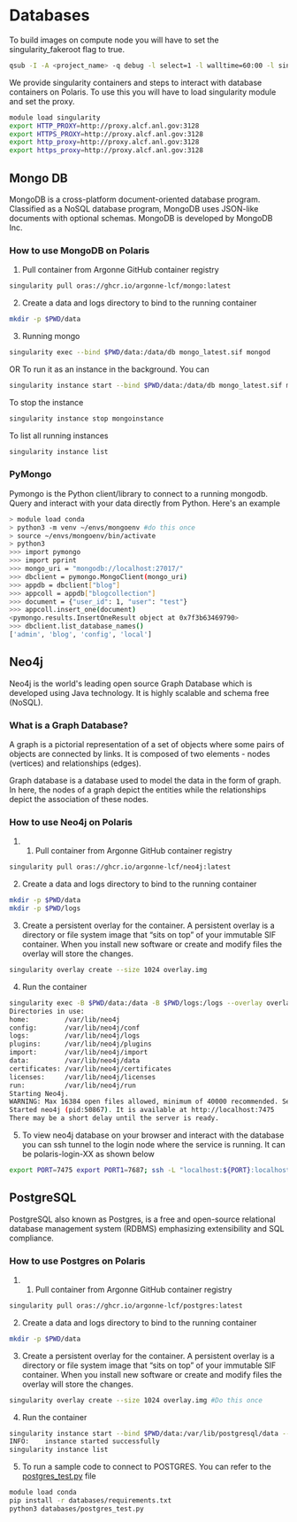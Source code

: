 # Databases

To build images on compute node you will have to set the singularity_fakeroot flag to true.

```bash
qsub -I -A <project_name> -q debug -l select=1 -l walltime=60:00 -l singularity_fakeroot=true -l filesystems=home:eagle:grand
```

We provide singularity containers and steps to interact with database containers on Polaris. To use this you will have to load singularity module and set the proxy.
```bash
module load singularity
export HTTP_PROXY=http://proxy.alcf.anl.gov:3128
export HTTPS_PROXY=http://proxy.alcf.anl.gov:3128
export http_proxy=http://proxy.alcf.anl.gov:3128
export https_proxy=http://proxy.alcf.anl.gov:3128
```

## Mongo DB
MongoDB is a cross-platform document-oriented database program. Classified as a NoSQL database program, MongoDB uses JSON-like documents with optional schemas. MongoDB is developed by MongoDB Inc.

### How to use MongoDB on Polaris
1. Pull container from Argonne GitHub container registry
```bash
singularity pull oras://ghcr.io/argonne-lcf/mongo:latest
```

2. Create a data and logs directory to bind to the running container
```bash
mkdir -p $PWD/data
```

3. Running mongo
```bash
singularity exec --bind $PWD/data:/data/db mongo_latest.sif mongod
```
OR
To run it as an instance in the background. You can
```bash
singularity instance start --bind $PWD/data:/data/db mongo_latest.sif mongoinstance
```

To stop the instance
```bash
singularity instance stop mongoinstance
```

To list all running instances
```bash
singularity instance list
```

### PyMongo
Pymongo is the Python client/library to connect to a running mongodb. Query and interact with your data directly from Python. Here's an example

```bash
> module load conda
> python3 -m venv ~/envs/mongoenv #do this once
> source ~/envs/mongoenv/bin/activate
> python3
>>> import pymongo 
>>> import pprint
>>> mongo_uri = "mongodb://localhost:27017/" 
>>> dbclient = pymongo.MongoClient(mongo_uri)
>>> appdb = dbclient["blog"]
>>> appcoll = appdb["blogcollection"]
>>> document = {"user_id": 1, "user": "test"}
>>> appcoll.insert_one(document)
<pymongo.results.InsertOneResult object at 0x7f3b63469790>
>>> dbclient.list_database_names()
['admin', 'blog', 'config', 'local']
```

## Neo4j
Neo4j is the world's leading open source Graph Database which is developed using Java technology. It is highly scalable and schema free (NoSQL).

### What is a Graph Database?
A graph is a pictorial representation of a set of objects where some pairs of objects are connected by links. It is composed of two elements - nodes (vertices) and relationships (edges).

Graph database is a database used to model the data in the form of graph. In here, the nodes of a graph depict the entities while the relationships depict the association of these nodes.

### How to use Neo4j on Polaris
1. 1. Pull container from Argonne GitHub container registry
```bash
singularity pull oras://ghcr.io/argonne-lcf/neo4j:latest
```

2. Create a data and logs directory to bind to the running container
```bash
mkdir -p $PWD/data
mkdir -p $PWD/logs
```

3. Create a persistent overlay for the container. A persistent overlay is a directory or file system image that “sits on top” of your immutable SIF container. When you install new software or create and modify files the overlay will store the changes.
```bash
singularity overlay create --size 1024 overlay.img
```

4. Run the container
```bash
singularity exec -B $PWD/data:/data -B $PWD/logs:/logs --overlay overlay.img neo4j_latest.sif neo4j start
Directories in use:
home:         /var/lib/neo4j
config:       /var/lib/neo4j/conf
logs:         /var/lib/neo4j/logs
plugins:      /var/lib/neo4j/plugins
import:       /var/lib/neo4j/import
data:         /var/lib/neo4j/data
certificates: /var/lib/neo4j/certificates
licenses:     /var/lib/neo4j/licenses
run:          /var/lib/neo4j/run
Starting Neo4j.
WARNING: Max 16384 open files allowed, minimum of 40000 recommended. See the Neo4j manual.
Started neo4j (pid:50867). It is available at http://localhost:7475
There may be a short delay until the server is ready.
```
5. To view neo4j database on your browser and interact with the database you can ssh tunnel to the login node where the service is running. It can be polaris-login-XX as shown below

```bash
export PORT=7475 export PORT1=7687; ssh -L "localhost:${PORT}:localhost:${PORT}" -L "localhost:${PORT1}:localhost:${PORT1}" <username>@<polaris-login-01>.alcf.anl.gov
```

## PostgreSQL
PostgreSQL also known as Postgres, is a free and open-source relational database management system (RDBMS) emphasizing extensibility and SQL compliance.

### How to use Postgres on Polaris
1. 1. Pull container from Argonne GitHub container registry
```bash
singularity pull oras://ghcr.io/argonne-lcf/postgres:latest
```

2. Create a data and logs directory to bind to the running container
```bash
mkdir -p $PWD/data
```

3. Create a persistent overlay for the container. A persistent overlay is a directory or file system image that “sits on top” of your immutable SIF container. When you install new software or create and modify files the overlay will store the changes.
```bash
singularity overlay create --size 1024 overlay.img #Do this once
```

4. Run the container
```bash
singularity instance start --bind $PWD/data:/var/lib/postgresql/data --overlay overlay.img postgres_latest.sif postgres
INFO:    instance started successfully
singularity instance list
```

5. To run a sample code to connect to POSTGRES. You can refer to the [postgres_test.py](postgres/postges_test.py) file
```bash
module load conda
pip install -r databases/requirements.txt
python3 databases/postgres_test.py
```

